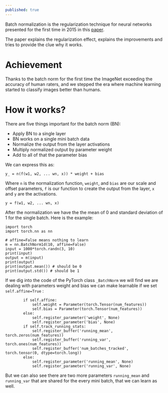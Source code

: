 ```yaml
---
published: true
---
```

Batch normalization is the regularization technique for neural networks presented for the first time in 2015 in this [paper](https://arxiv.org/abs/1502.03167).  

The paper explains the regularization effect, explains the improvements and tries to provide the clue why it works.

# Achievement

Thanks to the batch norm for the first time the ImageNet exceeding the accuracy of human raters, and we stepped the era where machine learning started to classify images better than humans.


# How it works?

There are five things important for the batch norm (BN):

* Apply BN to a single layer
* BN works on a single mini batch data
* Normalize the output from the layer activations
* Multiply normalized output by parameter weight
* Add to all of that the parameter bias

We can express this as:

`y_ = n(f(w1, w2, ... wn, x)) * weight + bias`

Where `n` is the normalization function, `weight`, and `bias` are our scale and offset parameters, `f` is our function to create the output from the layer, `x` and `y` are the activations.

`y = f(w1, w2, ... wn, x)`

After the normalization we have the the mean of 0 and standard deviation of 1 for the single batch. Here is the example:

```
import torch
import torch.nn as nn

# affine=False means nothing to learn
m = nn.BatchNorm1d(10, affine=False)
input = 1000*torch.randn(3, 10)
print(input)
output = m(input)
print(output)
print(output.mean()) # should be 0
print(output.std()) # should be 1
```

If we dig into the code of the PyTorch class `_BatchNorm` we will find we are dealing with parameters weight and bias we can make learnable if we set `self.affine=True` :

```
        if self.affine:
            self.weight = Parameter(torch.Tensor(num_features))
            self.bias = Parameter(torch.Tensor(num_features))
        else:
            self.register_parameter('weight', None)
            self.register_parameter('bias', None)
        if self.track_running_stats:
            self.register_buffer('running_mean', torch.zeros(num_features))
            self.register_buffer('running_var', torch.ones(num_features))
            self.register_buffer('num_batches_tracked', torch.tensor(0, dtype=torch.long))
        else:
            self.register_parameter('running_mean', None)
            self.register_parameter('running_var', None)
```

But we can also see there are two more parameters `running_mean` and `running_var` that are shared for the every mini batch, that we can learn as well.
